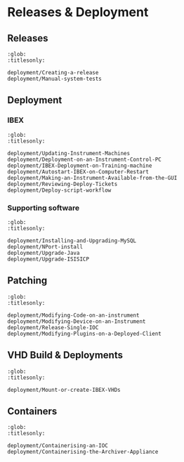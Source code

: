 # Releases & Deployment

## Releases

```{toctree}
:glob:
:titlesonly:

deployment/Creating-a-release
deployment/Manual-system-tests
```

## Deployment

### IBEX

```{toctree}
:glob:
:titlesonly:

deployment/Updating-Instrument-Machines
deployment/Deployment-on-an-Instrument-Control-PC
deployment/IBEX-Deployment-on-Training-machine
deployment/Autostart-IBEX-on-Computer-Restart
deployment/Making-an-Instrument-Available-from-the-GUI
deployment/Reviewing-Deploy-Tickets
deployment/Deploy-script-workflow
```

### Supporting software

```{toctree}
:glob:
:titlesonly:

deployment/Installing-and-Upgrading-MySQL
deployment/NPort-install
deployment/Upgrade-Java
deployment/Upgrade-ISISICP
```

## Patching

```{toctree}
:glob:
:titlesonly:

deployment/Modifying-Code-on-an-instrument
deployment/Modifying-Device-on-an-Instrument
deployment/Release-Single-IOC
deployment/Modifying-Plugins-on-a-Deployed-Client
```

## VHD Build & Deployments

```{toctree}
:glob:
:titlesonly:

deployment/Mount-or-create-IBEX-VHDs
```

## Containers

```{toctree}
:glob:
:titlesonly:

deployment/Containerising-an-IOC
deployment/Containerising-the-Archiver-Appliance
```
